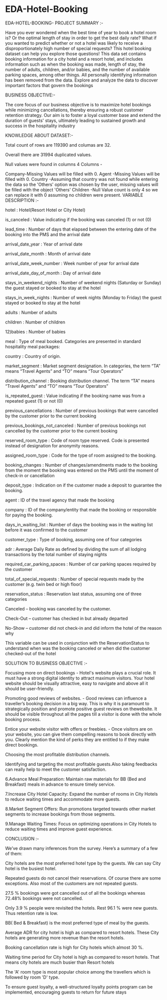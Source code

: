 # EDA-Hotel-Booking
EDA-HOTEL-BOOKING-
PROJECT SUMMARY :-

Have you ever wondered when the best time of year to book a hotel room is? Or the optimal length of stay in order to get the best daily rate? What if you wanted to predict whether or not a hotel was likely to receive a disproportionately high number of special requests? This hotel booking dataset can help you explore those questions! This data set contains booking information for a city hotel and a resort hotel, and includes information such as when the booking was made, length of stay, the number of adults, children, and/or babies, and the number of available parking spaces, among other things. All personally identifying information has been removed from the data. Explore and analyze the data to discover important factors that govern the bookings

BUSINESS OBJECTIVE:-

The core focus of our business objective is to maximize hotel bookings while minimizing cancellations, thereby ensuring a robust customer retention strategy. Our aim is to foster a loyal customer base and extend the duration of guests' stays, ultimately leading to sustained growth and success in the hospitality industry

KNOWLEDGE ABOUT DATASET:-

Total count of rows are 119390 and columas are 32.

Overall there are 31994 duplicated values.

Null values were found in columns 4 Columns -

Company-Missing Values will be filled with 0.
Agent -Missing Values will be filled with 0.
Country -Assuming that country was not found while entering the data so the 'Others' option was chosen by the user, missing values will be filled with the object 'Others'
Children -Null Value count is only 4 so we can replace it with 0 assuming no children were present.
VARIABLE DESCRIPTION :-

hotel : Hotel(Resort Hotel or City Hotel)

is_canceled : Value indicating if the booking was canceled (1) or not (0)

lead_time : Number of days that elapsed between the entering date of the booking into the PMS and the arrival date

arrival_date_year : Year of arrival date

arrival_date_month : Month of arrival date

arrival_date_week_number : Week number of year for arrival date

arrival_date_day_of_month : Day of arrival date

stays_in_weekend_nights : Number of weekend nights (Saturday or Sunday) the guest stayed or booked to stay at the hotel

stays_in_week_nights : Number of week nights (Monday to Friday) the guest stayed or booked to stay at the hotel

adults : Number of adults

children : Number of children

12)babies : Number of babies

meal : Type of meal booked. Categories are presented in standard hospitality meal packages:

country : Country of origin.

market_segment : Market segment designation. In categories, the term “TA” means “Travel Agents” and “TO” means “Tour Operators”

distribution_channel : Booking distribution channel. The term “TA” means “Travel Agents” and “TO” means “Tour Operators”

is_repeated_guest : Value indicating if the booking name was from a repeated guest (1) or not (0)

previous_cancellations : Number of previous bookings that were cancelled by the customer prior to the current booking

previous_bookings_not_canceled : Number of previous bookings not cancelled by the customer prior to the current booking

reserved_room_type : Code of room type reserved. Code is presented instead of designation for anonymity reasons.

assigned_room_type : Code for the type of room assigned to the booking.

booking_changes : Number of changes/amendments made to the booking from the moment the booking was entered on the PMS until the moment of check-in or cancellation

deposit_type : Indication on if the customer made a deposit to guarantee the booking.

agent : ID of the travel agency that made the booking

company : ID of the company/entity that made the booking or responsible for paying the booking.

days_in_waiting_list : Number of days the booking was in the waiting list before it was confirmed to the customer

customer_type : Type of booking, assuming one of four categories

adr : Average Daily Rate as defined by dividing the sum of all lodging transactions by the total number of staying nights

required_car_parking_spaces : Number of car parking spaces required by the customer

total_of_special_requests : Number of special requests made by the customer (e.g. twin bed or high floor)

reservation_status : Reservation last status, assuming one of three categories

Canceled – booking was canceled by the customer.

Check-Out – customer has checked in but already departed

No-Show – customer did not check-in and did inform the hotel of the reason why

This variable can be used in conjunction with the ReservationStatus to understand when was the booking canceled or when did the customer checked-out of the hotel

SOLUTION TO BUSINESS OBJECTIVE :-

Focusing more on direct bookings - Hotel's website plays a crucial role. It must have a strong digital identity to attract maximum visitors. Your hotel website should be visually attractive, easy to navigate and above all it should be user-friendly.

Promoting good reviews of websites. - Good reviews can influence a traveller’s booking decision in a big way. This is why it is paramount to strategically position and promote positive guest reviews on thewebsite. It should be visible throughout all the pages till a visitor is done with the whole booking process.

Entice your website visitor with offers or freebies. - Once visitors are on your website, you can give them compelling reasons to book directly with you. Clearly mention the kind of perks they are entitled to if they make direct bookings.

Choosing the most profitable distribution channels.

Identifying and targeting the most profitable guests.Also taking feedbacks can really help to meet the customer satisfaction.

6.Advance Meal Preparation: Maintain raw materials for BB (Bed and Breakfast) meals in advance to ensure timely service.

7.Increase City Hotel Capacity: Expand the number of rooms in City Hotels to reduce waiting times and accommodate more guests.

8.Market Segment Offers: Run promotions targeted towards other market segments to increase bookings from those segments.

9.Manage Waiting Times: Focus on optimizing operations in City Hotels to reduce waiting times and improve guest experience.

CONCLUSION :-

We’ve drawn many inferences from the survey. Here’s a summary of a few of them:

City hotels are the most preferred hotel type by the guests. We can say City hotel is the busiest hotel.

Repeated guests do not cancel their reservations. Of course there are some exceptions. Also most of the customers are not repeated guests.

27.5 % bookings were got cancelled out of all the bookings whereas 72.48% bookings were not cancelled.

Only 3.9 % people were revisited the hotels. Rest 96.1 % were new guests. Thus retention rate is low.

BB( Bed & Breakfast) is the most preferred type of meal by the guests.

Average ADR for city hotel is high as compared to resort hotels. These City hotels are generating more revenue than the resort hotels.

Booking cancellation rate is high for City hotels which almost 30 %.

Waiting time period for City hotel is high as compared to resort hotels. That means city hotels are much busier than Resort hotels

The 'A' room type is most popular choice among the travellers which is followed by room 'D' type.

To ensure guest loyalty, a well-structured loyalty points program can be implemented, encouraging guests to return for future stays
